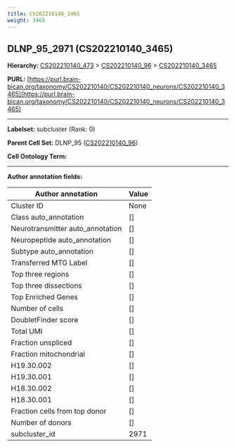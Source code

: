 ```yaml
---
title: CS202210140_3465
weight: 3465
---
```

## DLNP_95_2971 (CS202210140_3465)
<b>Hierarchy: </b>
[CS202210140_473](../CS202210140_473) >
[CS202210140_96](../CS202210140_96) >
[CS202210140_3465](../CS202210140_3465)

**PURL:** [https://purl.brain-bican.org/taxonomy/CS202210140/CS202210140_neurons/CS202210140_3465](https://purl.brain-bican.org/taxonomy/CS202210140/CS202210140_neurons/CS202210140_3465)

---


**Labelset:** subcluster (Rank: 0)

**Parent Cell Set:** DLNP_95 ([CS202210140_96](../CS202210140_96))



**Cell Ontology Term:** 

[MARKER GENES.]: #


---

[TRANSFERRED ANNOTATIONS.]: #


[AUTHOR ANNOTATION FIELDS.]: #


**Author annotation fields:**

| Author annotation | Value |
|-------------------|-------|
|Cluster ID|None|
|Class auto_annotation|[]|
|Neurotransmitter auto_annotation|[]|
|Neuropeptide auto_annotation|[]|
|Subtype auto_annotation|[]|
|Transferred MTG Label|[]|
|Top three regions|[]|
|Top three dissections|[]|
|Top Enriched Genes|[]|
|Number of cells|[]|
|DoubletFinder score|[]|
|Total UMI|[]|
|Fraction unspliced|[]|
|Fraction mitochondrial|[]|
|H19.30.002|[]|
|H19.30.001|[]|
|H18.30.002|[]|
|H18.30.001|[]|
|Fraction cells from top donor|[]|
|Number of donors|[]|
|subcluster_id|2971|
